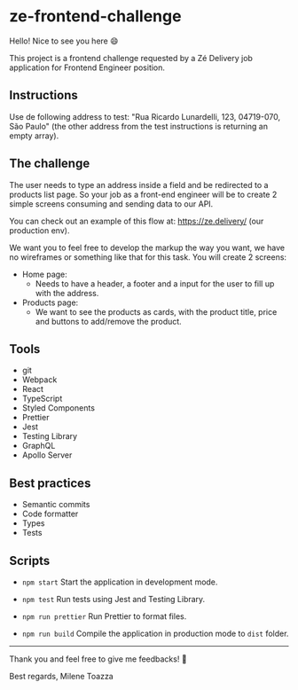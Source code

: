 # ze-frontend-challenge

Hello! Nice to see you here :smile:

This project is a frontend challenge requested by a Zé Delivery job application for Frontend Engineer position.

## Instructions

Use de following address to test: "Rua Ricardo Lunardelli, 123, 04719-070, São Paulo" (the other address from the test instructions is returning an empty array).

## The challenge

The user needs to type an address inside a field and be redirected to a products list page. So your job as a front-end engineer will be to create 2 simple screens consuming and sending data to our API.

You can check out an example of this flow at: https://ze.delivery/ (our production env).

We want you to feel free to develop the markup the way you want, we have no wireframes or something like that for this task. You will create 2 screens:

- Home page:
  - Needs to have a header, a footer and a input for the user to fill up with the address.
- Products page:
  - We want to see the products as cards, with the product title, price and buttons to add/remove the product.

## Tools

- git
- Webpack
- React
- TypeScript
- Styled Components
- Prettier
- Jest
- Testing Library
- GraphQL
- Apollo Server

## Best practices

- Semantic commits
- Code formatter
- Types
- Tests

## Scripts

- `npm start`
Start the application in development mode.

- `npm test`
Run tests using Jest and Testing Library.

- `npm run prettier`
Run Prettier to format files.

- `npm run build`
Compile the application in production mode to `dist` folder.

- - -

Thank you and feel free to give me feedbacks! :rocket:

Best regards,
Milene Toazza
